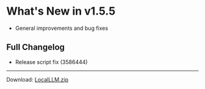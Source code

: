 # What's New in v1.5.5

- General improvements and bug fixes

## Full Changelog
- Release script fix (3586444)

---
Download: [LocalLLM.zip](https://github.com/zats/local-llm/releases/download/v1.5.5/LocalLLM.zip)
